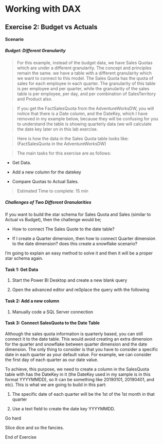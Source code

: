 Working with DAX
================

Exercise 2: Budget vs Actuals
-----------------------------

#### Scenario

##### Budget: Different Granularity

>   For this example, instead of the budget data, we have Sales Quotas which are
>   under a different granularity. The concept and principles remain the same.
>   we have a table with a different granularity which we want to connect to
>   this model. The Sales Quota has the quota of sales for each employee in each
>   quarter. The granularity of this table is per employee and per quarter,
>   while the granularity of the sales table is per employee, per day, and per
>   combination of SalesTerritory and Product also.

>   If you get the FactSalesQuota from the AdventureWorksDW, you will notice
>   that there is a Date column, and the DateKey, which I have removed in my
>   example below, because they will be confusing for you to understand the
>   table is showing quarterly data (we will calculate the date key later on in
>   this lab exercise.

>   Here is how the data in the Sales Quota table looks like: (FactSalesQuota in
>   the AdventureWorksDW)

>   The main tasks for this exercise are as follows:

-   Get Data.

-   Add a new column for the datekey

-   Compare Quotas to Actual Sales.

>   Estimated Time to complete: 15 min

##### Challenges of Two Different Granularities

If you want to build the star schema for Sales Quota and Sales (similar to
Actual vs Budget), then the challenge would be;

-   How to connect The Sales Quote to the date table?

-   If I create a Quarter dimension, then how to connect Quarter dimension to
    the date dimension? does this create a snowflake scenario?

I’m going to explain an easy method to solve it and then it will be a proper
star schema again.

#### Task 1: Get Data

1.  Start the Power BI Desktop and create a new blank query

2.  Open the advanced editor and re0place the query with the following

#### Task 2: Add a new column<br>

1.  Manually code a SQL Server connection

#### Task 3: Connect SalesQuota to the Date Table

Although the sales quota information is quarterly based, you can still connect
it to the date table. This would avoid creating an extra dimension for the
quarter and snowflake between quarter dimension and the date dimension. The only
thing to consider is that you have to consider a specific date in each quarter
as your default value. For example, we can consider the first day of each
quarter as our date value.

To achieve, this purpose, we need to create a column in the SalesQuota table
with has the DateKey in it (the DateKey used in my sample is in this format
YYYYMMDD), so It can be something like 20190101, 20190401, and etc). This is
what we are going to build in this part:

1.  The specific date of each quarter will be the 1st of the 1st month in that
    quarter

2.  Use a text field to create the date key YYYYMMDD.

Go hard

Slice dice and so the fancies.

End of Exercise
